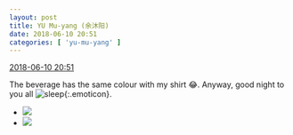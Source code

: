 ```yaml
---
layout: post
title: YU Mu-yang (余沐阳)
date: 2018-06-10 20:51
categories: [ 'yu-mu-yang' ]
---
```


<div class="weibo-info">
  <a href="https://weibo.com/6505651747/GkKPPiToj">2018-06-10 20:51</a>
</div>

The beverage has the same colour with my shirt 😂. Anyway, good night to you all ![sleep](https://img.t.sinajs.cn/t4/appstyle/expression/ext/normal/e2/2018new_shuijiao_org.png){:.emoticon}.

<!-- more -->

<ul class="weibo-pic-list-1">
  <li class="weibo-pic">
    <a href="http://wx1.sinaimg.cn/mw690/0076h3cTgy1fs6dggq7d2j31r31r34m0.jpg"><img src="http://wx1.sinaimg.cn/thumb150/0076h3cTgy1fs6dggq7d2j31r31r34m0.jpg"/></a>
  </li>
  <li class="weibo-pic">
    <a href="http://wx1.sinaimg.cn/mw690/0076h3cTgy1fs6dgi63ddj30yi0yijxe.jpg"><img src="http://wx1.sinaimg.cn/thumb150/0076h3cTgy1fs6dgi63ddj30yi0yijxe.jpg"/></a>
  </li>
</ul>
